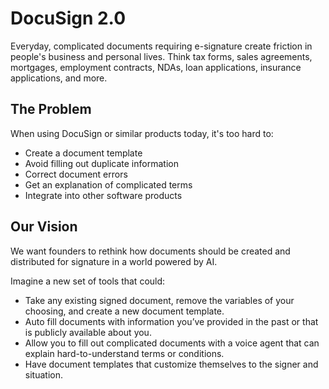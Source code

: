 # DocuSign 2.0

Everyday, complicated documents requiring e-signature create friction in people's business and personal lives. Think tax forms, sales agreements, mortgages, employment contracts, NDAs, loan applications, insurance applications, and more.

## The Problem

When using DocuSign or similar products today, it's too hard to:

- Create a document template
- Avoid filling out duplicate information
- Correct document errors
- Get an explanation of complicated terms
- Integrate into other software products

## Our Vision

We want founders to rethink how documents should be created and distributed for signature in a world powered by AI.

Imagine a new set of tools that could:

- Take any existing signed document, remove the variables of your choosing, and create a new document template.
- Auto fill documents with information you’ve provided in the past or that is publicly available about you.
- Allow you to fill out complicated documents with a voice agent that can explain hard-to-understand terms or conditions.
- Have document templates that customize themselves to the signer and situation.
